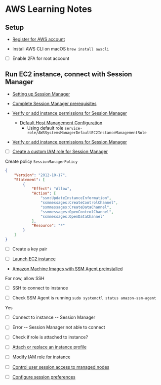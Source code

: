 # AWS Learning Notes

## Setup

- [Register for AWS account](https://aws.amazon.com/free)

- Install AWS CLI on macOS `brew install awscli`

- [ ] Enable 2FA for root account

## Run EC2 instance, connect with Session Manager

- [Setting up Session Manager](https://docs.aws.amazon.com/systems-manager/latest/userguide/session-manager-getting-started.html)

- [Complete Session Manager prerequisites](https://docs.aws.amazon.com/systems-manager/latest/userguide/session-manager-prerequisites.html)

- [Verify or add instance permissions for Session Manager](https://docs.aws.amazon.com/systems-manager/latest/userguide/session-manager-getting-started-instance-profile.html)
  - [Default Host Management Configuration](https://docs.aws.amazon.com/systems-manager/latest/userguide/managed-instances-default-host-management.html)
    - Using default role `service-role/AWSSystemsManagerDefaultEC2InstanceManagementRole`

- [Verify or add instance permissions for Session Manager](https://docs.aws.amazon.com/systems-manager/latest/userguide/session-manager-getting-started-instance-profile.html)

- [ ] [Create a custom IAM role for Session Manager](https://docs.aws.amazon.com/systems-manager/latest/userguide/getting-started-create-iam-instance-profile.html)

Create policy `SessionManagerPolicy`

```json
{
    "Version": "2012-10-17",
    "Statement": [
        {
            "Effect": "Allow",
            "Action": [
                "ssm:UpdateInstanceInformation",
                "ssmmessages:CreateControlChannel",
                "ssmmessages:CreateDataChannel",
                "ssmmessages:OpenControlChannel",
                "ssmmessages:OpenDataChannel"
            ],
            "Resource": "*"
        }
    ]
}
```

- [ ] Create a key pair

- [ ] [Launch EC2 instance](https://eu-north-1.console.aws.amazon.com/ec2/home?region=eu-north-1#LaunchInstances:)

- [Amazon Machine Images with SSM Agent preinstalled](https://docs.aws.amazon.com/systems-manager/latest/userguide/ami-preinstalled-agent.html)

For now, allow SSH

- [ ] SSH to connect to instance

- [ ] Check SSM Agent is running `sudo systemctl status amazon-ssm-agent`

Yes

- [ ] Connect to instance -- Session Manager

- [ ] Error -- Session Manager not able to connect

- [ ] Check if role is attached to instance?

- [ ] [Attach or replace an instance profile](https://aws.amazon.com/premiumsupport/knowledge-center/attach-replace-ec2-instance-profile/)

- [ ] [Modify IAM role for instance](https://eu-north-1.console.aws.amazon.com/ec2/home?region=eu-north-1#ModifyIAMRole)

- [ ] [Control user session access to managed nodes](https://docs.aws.amazon.com/systems-manager/latest/userguide/session-manager-getting-started-restrict-access.html)

- [ ] [Configure session preferences](https://docs.aws.amazon.com/systems-manager/latest/userguide/session-manager-getting-started-configure-preferences.html)
